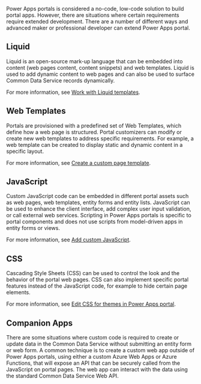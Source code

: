 Power Apps portals is considered a no-code, low-code solution to build portal apps.  However, there are situations where certain requirements require extended development.  There are a number of different ways and advanced maker or professional developer can extend Power Apps portal.

## Liquid

Liquid is an open-source mark-up language that can be embedded into content (web pages content, content snippets) and web templates.  Liquid is used to add dynamic content to web pages and can also be used to surface Common Data Service records dynamically.

For more information, see [Work with Liquid templates](https://docs.microsoft.com/powerapps/maker/portals/liquid/liquid-overview).

## Web Templates

Portals are provisioned with a predefined set of Web Templates, which define how a web page is structured.  Portal customizers can modify or create new web templates to address specific requirements.  For example, a web template can be created to display static and dynamic content in a specific layout.

For more information, see [Create a custom page template](https://docs.microsoft.com/powerapps/maker/portals/liquid/create-custom-template).

## JavaScript

Custom JavaScript code can be embedded in different portal assets such as web pages, web templates, entity forms and entity lists.  JavaScript can be used to enhance the client interface, add complex user input validation, or call external web services.  Scripting in Power Apps portals is specific to portal components and does not use scripts from model-driven apps in entity forms or views.

For more information, see [Add custom JavaScript](https://docs.microsoft.com/powerapps/maker/portals/configure/add-custom-javascript).

## CSS

Cascading Style Sheets (CSS) can be used to control the look and the behavior of the portal web pages. CSS can also implement specific portal features instead of the JavaScript code, for example to hide certain page elements.

For more information, see [Edit CSS for themes in Power Apps portal](https://docs.microsoft.com/powerapps/maker/portals/edit-css).

## Companion Apps

There are some situations where custom code is required to create or update data in the Common Data Service without submitting an entity form or web form.  A common technique is to create a custom web app outside of Power Apps portals, using either a custom Azure Web Apps or Azure Functions, that will expose an API that can be securely called from the JavaScript on portal pages. The web app can interact with the data using the standard Common Data Service Web API.
